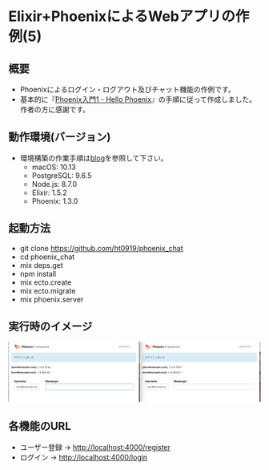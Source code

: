 # Elixir+PhoenixによるWebアプリの作例(5)

## 概要

- Phoenixによるログイン・ログアウト及びチャット機能の作例です。
- 基本的に『[Phoenix入門1 - Hello Phoenix](http://ruby-rails.hatenadiary.com/entry/20151011/1444560106)』の手順に従って作成しました。作者の方に感謝です。


## 動作環境(バージョン)

- 環境構築の作業手順は[blog](https://github.com/ht0919/blog)を参照して下さい。
  - macOS: 10.13
  - PostgreSQL: 9.6.5
  - Node.js: 8.7.0
  - Elixir: 1.5.2
  - Phoenix: 1.3.0


## 起動方法

- git clone https://github.com/ht0919/phoenix_chat
- cd phoenix_chat
- mix deps.get
- npm install
- mix ecto.create
- mix ecto.migrate
- mix phoenix.server


## 実行時のイメージ

![img01.png](https://raw.githubusercontent.com/ht0919/phoenix_chat/master/images/img01.png)


## 各機能のURL

- ユーザー登録 → [http://localhost:4000/register](http://localhost:4000/register)
- ログイン → [http://localhost:4000/login](http://localhost:4000/login)
